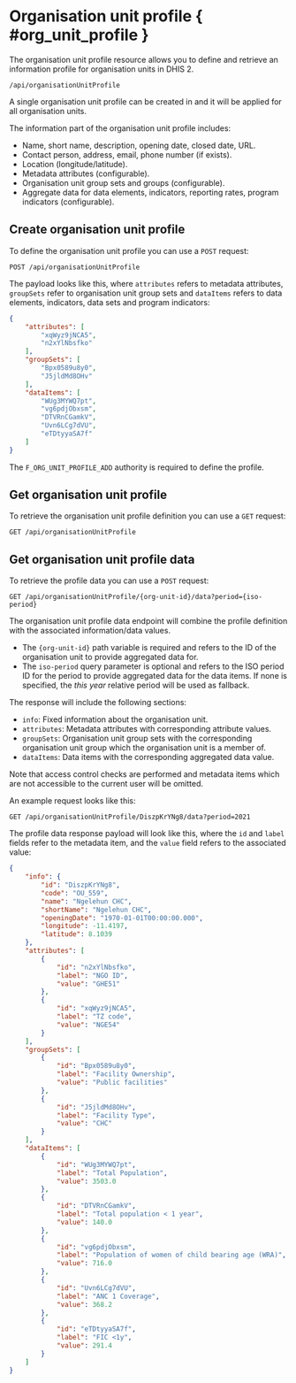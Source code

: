 # Organisation unit profile { #org_unit_profile }

The organisation unit profile resource allows you to define and retrieve an information profile for organisation units in DHIS 2.

```
/api/organisationUnitProfile
```

A single organisation unit profile can be created in and it will be applied for all organisation units.

The information part of the organisation unit profile includes:

- Name, short name, description, opening date, closed date, URL.
- Contact person, address, email, phone number (if exists).
- Location (longitude/latitude).
- Metadata attributes (configurable).
- Organisation unit group sets and groups (configurable).
- Aggregate data for data elements, indicators, reporting rates, program indicators (configurable). 

## Create organisation unit profile

To define the organisation unit profile you can use a `POST` request:

```
POST /api/organisationUnitProfile
```

The payload looks like this, where `attributes` refers to metadata attributes,  `groupSets` refer to organisation unit group sets and `dataItems` refers to data elements, indicators, data sets and program indicators:

```json
{
    "attributes": [
        "xqWyz9jNCA5",
        "n2xYlNbsfko"
    ],
    "groupSets": [
        "Bpx0589u8y0",
        "J5jldMd8OHv"
    ],
    "dataItems": [
        "WUg3MYWQ7pt",
        "vg6pdjObxsm",
        "DTVRnCGamkV",
        "Uvn6LCg7dVU",
        "eTDtyyaSA7f"        
    ]
}
```

The `F_ORG_UNIT_PROFILE_ADD` authority is required to define the profile.

## Get organisation unit profile

To retrieve the organisation unit profile definition you can use a `GET` request:

```
GET /api/organisationUnitProfile
```

## Get organisation unit profile data

To retrieve the profile data you can use a `POST` request:

```
GET /api/organisationUnitProfile/{org-unit-id}/data?period={iso-period}
```

The organisation unit profile data endpoint will combine the profile definition with the associated information/data values. 

* The `{org-unit-id}` path variable is required and refers to the ID of the organisation unit to provide aggregated data for.
* The `iso-period` query parameter is optional and refers to the ISO period ID for the period to provide aggregated data for the data items. If none is specified, the _this year_ relative period will be used as fallback.

The response will include the following sections:

* `info`: Fixed information about the organisation unit.
* `attributes`: Metadata attributes with corresponding attribute values.
* `groupSets`: Organisation unit group sets with the corresponding organisation unit group which the organisation unit is a member of.
* `dataItems`: Data items with the corresponding aggregated data value.

Note that access control checks are performed and metadata items which are not accessible to the current user will be omitted.

An example request looks like this:

```
GET /api/organisationUnitProfile/DiszpKrYNg8/data?period=2021
```

The profile data response payload will look like this, where the `id` and `label` fields refer to the metadata item, and the `value` field refers to the associated value:

```json
{
    "info": {
        "id": "DiszpKrYNg8",
        "code": "OU_559",
        "name": "Ngelehun CHC",
        "shortName": "Ngelehun CHC",
        "openingDate": "1970-01-01T00:00:00.000",
        "longitude": -11.4197,
        "latitude": 8.1039
    },
    "attributes": [
        {
            "id": "n2xYlNbsfko",
            "label": "NGO ID",
            "value": "GHE51"
        },
        {
            "id": "xqWyz9jNCA5",
            "label": "TZ code",
            "value": "NGE54"
        }
    ],
    "groupSets": [
        {
            "id": "Bpx0589u8y0",
            "label": "Facility Ownership",
            "value": "Public facilities"
        },
        {
            "id": "J5jldMd8OHv",
            "label": "Facility Type",
            "value": "CHC"
        }
    ],
    "dataItems": [
        {
            "id": "WUg3MYWQ7pt",
            "label": "Total Population",
            "value": 3503.0
        },
        {
            "id": "DTVRnCGamkV",
            "label": "Total population < 1 year",
            "value": 140.0
        },
        {
            "id": "vg6pdjObxsm",
            "label": "Population of women of child bearing age (WRA)",
            "value": 716.0
        },
        {
            "id": "Uvn6LCg7dVU",
            "label": "ANC 1 Coverage",
            "value": 368.2
        },
        {
            "id": "eTDtyyaSA7f",
            "label": "FIC <1y",
            "value": 291.4
        }
    ]
}
```

